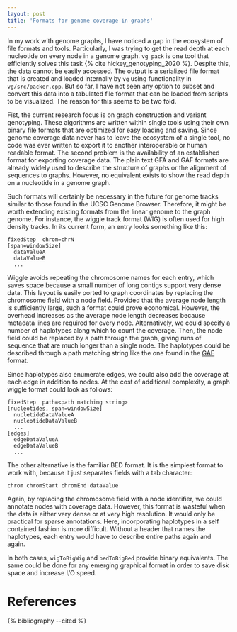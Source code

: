 ```yaml
---
layout: post
title: 'Formats for genome coverage in graphs'
---
```


In my work with genome graphs, I have noticed a gap in the ecosystem of file formats and tools.
Particularly, I was trying to get the read depth at each nucleotide on every node in a genome graph.
`vg pack`  is one tool that efficiently solves this task {% cite hickey_genotyping_2020 %}.
Despite this, the data cannot be easily accessed.
The output is a serialized file format that is created and loaded internally by `vg` using functionality in `vg/src/packer.cpp`.
But so far, I have not seen any option to subset and convert this data into a tabulated file format that can be loaded from scripts to be visualized.
The reason for this seems to be two fold.

Fist, the current research focus is on graph construction and variant genotyping.
These algorithms are written within single tools using their own binary file formats that are optimized for easy loading and saving.
Since genome coverage data never has to leave the ecosystem of a single tool, no code was ever written to export it to another interoperable or human readable format.
The second problem is the availability of an established format for exporting coverage data.
The plain text GFA and GAF formats are already widely used to describe the structure of graphs or the alignment of sequences to graphs.
However, no equivalent exists to show the read depth on a nucleotide in a genome graph.

Such formats will certainly be necessary in the future for genome tracks similar to those found in the UCSC Genome Browser.
Therefore, it might be worth extending existing formats from the linear genome to the graph genome.
For instance,  the wiggle track format (WIG) is often used for high density tracks.
In its current form, an entry looks something like this:

```
fixedStep  chrom=chrN
[span=windowSize]
  dataValueA
  dataValueB
  ...
```
Wiggle avoids repeating the chromosome names for each entry, which saves space because a small number of long contigs support very dense data.
This layout is easily ported to graph coordinates by replacing the chromosome field with a node field.
Provided that the average node length is sufficiently large, such a format could prove economical.
However, the overhead increases as the average node length decreases because metadata lines are required for every node.
Alternatively, we could specify a number of haplotypes along which to count the coverage.
Then, the node field could be replaced by a path through the graph, giving runs of sequence that are much longer than a single node.
The haplotypes could be described through a path matching string like the one found in the [GAF](https://github.com/lh3/gfatools/blob/master/doc/rGFA.md#the-graph-alignment-format-gaf) format.

Since haplotypes also enumerate edges, we could also add the coverage at each edge in addition to nodes.
At the cost of additional complexity, a graph wiggle format could look as follows:
```
fixedStep  path=<path matching string>
[nucleotides, span=windowSize]
  nucletideDataValueA
  nucleotideDataValueB
  ...
[edges]
  edgeDataValueA
  edgeDataValueB
  ...
```

The other alternative is the familiar BED format.
It is the simplest format to work with, because it just separates fields with a tab character:
```
chrom chromStart chromEnd dataValue
```
Again, by replacing the chromosome field with a node identifier, we could annotate nodes with coverage data.
However, this format is wasteful when the data is either very dense or at very high resolution.
It would only be practical for sparse annotations.
Here, incorporating haplotypes in a self contained fashion is more difficult.
Without a header that names the haplotypes, each entry would have to describe entire paths again and again.

In both cases, `wigToBigWig` and `bedToBigBed` provide binary equivalents.
The same could be done for any emerging graphical format in order to save disk space and increase I/O speed.

# References

{% bibliography --cited %}

<!-- Local Variables: -->
<!-- org-ref-default-bibliography: /Users/cgroza/git/cgroza.github.io/_bibliography/references.bib -->
<!-- End: -->
